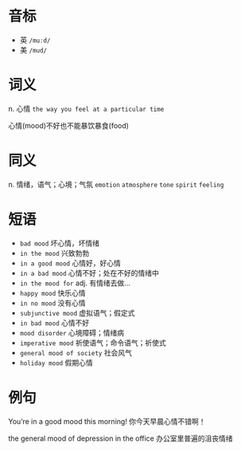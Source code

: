 # 音标

- 英 `/muːd/`
- 美 `/mud/`

# 词义

n. 心情
`the way you feel at a particular time`



心情(mood)不好也不能暴饮暴食(food)

# 同义

n. 情绪，语气；心境；气氛
`emotion` `atmosphere` `tone` `spirit` `feeling`

# 短语

- `bad mood` 坏心情，坏情绪
- `in the mood` 兴致勃勃
- `in a good mood` 心情好，好心情
- `in a bad mood` 心情不好；处在不好的情绪中
- `in the mood for` adj. 有情绪去做…
- `happy mood` 快乐心情
- `in no mood` 没有心情
- `subjunctive mood` 虚拟语气；假定式
- `in bad mood` 心情不好
- `mood disorder` 心境障碍；情绪病
- `imperative mood` 祈使语气；命令语气；祈使式
- `general mood of society` 社会风气
- `holiday mood` 假期心情

# 例句

You’re in a good mood this morning!
你今天早晨心情不错啊！

the general mood of depression in the office
办公室里普遍的沮丧情绪


